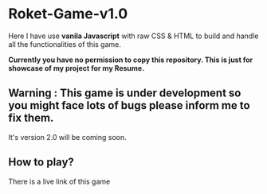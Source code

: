 # Roket-Game-v1.0
<p>Here I have use <b>vanila Javascript</b> with raw CSS & HTML to build and handle all the functionalities of this game.</p>
<strong>Currently you have no permission to copy this repository. This is just for showcase of my project for my Resume.</strong>
<h2>Warning : This game is under development so you might face lots of bugs please inform me to fix them.</h2>
It's version 2.0 will be coming soon.
<h2>How to play?</h2>
<p>There is a live link of this game </p>
